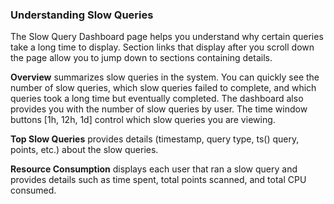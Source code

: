 ### Understanding Slow Queries

The Slow Query Dashboard page helps you understand why certain queries take a long time to display. Section links that display after you scroll down the page allow you to jump down to sections containing details.

**Overview** summarizes slow queries in the system. You can quickly see the number of slow queries, which slow queries failed to complete, and which queries took a long time but eventually completed. The dashboard also provides you with the number of slow queries by user. The time window buttons [1h, 12h, 1d] control which slow queries you are viewing. 

**Top Slow Queries** provides details (timestamp, query type, ts() query, points, etc.) about the slow queries.

**Resource Consumption** displays each user that ran a slow query and provides details such as time spent, total points scanned, and total CPU consumed.
